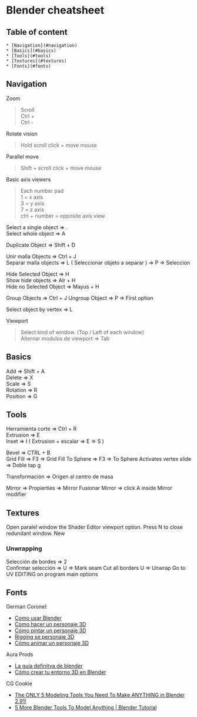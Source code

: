 # Blender cheatsheet
## Table of content
    * [Navigation](#navigation)
    * [Basics](#basics)
    * [Tools](#tools)
    * [Textures](#textures)
    * [Fonts](#fonts)

## Navigation

Zoom
> Scroll   
> Ctrl +   
> Ctrl -   

Rotate vision
> Hold scroll click + move mouse

Parallel move
> Shift + scroll click + move mouse

Basic axis viewers
> Each number pad    
> 1 = x axis   
> 3 = y axis   
> 7 = z axis   
> ctrl + number = opposite axis view   

Select a single object => .   
Select whole object => A   

Duplicate Object => Shift + D   

Unir malla Objects => Ctrl + J   
Separar malla objects => L ( Seleccionar objeto a separar ) => P => Seleccion

Hide Selected Object => H   
Show hide objects => Alr + H   
Hide no Selected Object => Mayus + H   

Group Objects => Ctrl + J
Ungroup Object => P => First option

Select object by vertex => L

Viewport
> Select kind of window.  (Top / Left of each window)   
Alternar modulos de viewport => Tab   

## Basics
Add => Shift + A   
Delete => X   
Scale => S   
Rotation => R   
Position => G   

## Tools
Herramienta corte => Ctrl + R   
Extrusion => E   
Inset => I ( Extrusion + escalar => E => S )   

Bevel => CTRL + B   
Grid Fill  => F3 => Grid Fill
To Sphere => F3 => To Sphere
Activates vertex slide => Doble tap g 

Transformación => Origen al centro de masa

Mirror => Propierties => Mirror
Fusionar Mirror => click A inside Mirror modifier

## Textures

Open paralel window the Shader Editor viewport option.
Press N to close redundant window.
New 

### Unwrapping
Selección de bordes => 2   
Confirmar selección => U => Mark seam
Cut all borders
U => Unwrap
Go to UV EDITING on program main options
<!--   -->


## Fonts
German Coronel:
  * [Como usar Blender](https://www.youtube.com/watch?v=vd2bw16IzXA)
  * [Como hacer un personaje 3D](https://www.youtube.com/watch?v=eFowqayoSKc)
  * [Cómo pintar un personaje 3D](https://www.youtube.com/watch?v=MusMqDWXaIc&list=PL2dBZw2QbwkQjRlwpC9S6DnfteV_VMnQS&index=5&t=4s)
  * [Rigging se personaje 3D](https://www.youtube.com/watch?v=PHhFFIzE53o&list=PL2dBZw2QbwkQjRlwpC9S6DnfteV_VMnQS&index=4)
  * [Cómo animar un personaje 3D](https://www.youtube.com/watch?v=h4CyfdKJdLg&list=PL2dBZw2QbwkQjRlwpC9S6DnfteV_VMnQS&index=8&t=12s)

Aura Prods
* [La guia definitva de blender](https://www.youtube.com/watch?v=h4hZzPCOMKs&t=1131s)
* [Cómo crear tu entorno 3D en Blender](https://www.youtube.com/watch?v=75HStWPg29o)

CG Cookie
  * [The ONLY 5 Modeling Tools You Need To Make ANYTHING in Blender 2.91!](https://www.youtube.com/watch?v=kejQ8nX5YZA&t=352s)
  * [5 More Blender Tools To Model Anything | Blender Tutorial](https://www.youtube.com/watch?v=_0sMYvk1o-8&t=7s)
